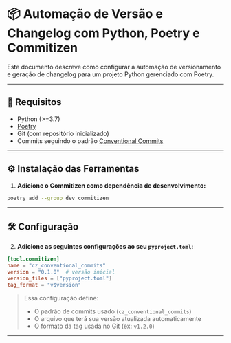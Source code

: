 # 📦 Automação de Versão e Changelog com Python, Poetry e Commitizen

Este documento descreve como configurar a automação de versionamento e geração de changelog para um projeto Python gerenciado com Poetry.

---

## 📌 Requisitos

- Python (>=3.7)
- [Poetry](https://python-poetry.org/)
- Git (com repositório inicializado)
- Commits seguindo o padrão [Conventional Commits](https://www.conventionalcommits.org/pt-br/v1.0.0/)

---

## ⚙️ Instalação das Ferramentas

1. **Adicione o Commitizen como dependência de desenvolvimento:**

```bash
poetry add --group dev commitizen
```

---

## 🛠️ Configuração

2. **Adicione as seguintes configurações ao seu `pyproject.toml`:**

```toml
[tool.commitizen]
name = "cz_conventional_commits"
version = "0.1.0"  # versão inicial
version_files = ["pyproject.toml"]
tag_format = "v$version"
```

> Essa configuração define:
> - O padrão de commits usado (`cz_conventional_commits`)
> - O arquivo que terá sua versão atualizada automaticamente
> - O formato da tag usada no Git (ex: `v1.2.0`)

---